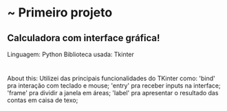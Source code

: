 # ~ Primeiro projeto

## Calculadora com interface gráfica!
Linguagem: Python
Biblioteca usada: Tkinter
#
About this:
Utilizei das principais funcionalidades do TKinter como: 
'bind' pra interação com teclado e mouse; 
'entry' pra receber inputs na interface;
'frame' pra dividir a janela em áreas;
'label' pra apresentar o resultado das contas em caisa de texo;
